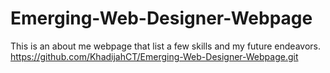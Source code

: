 # Emerging-Web-Designer-Webpage
This is an about me webpage that list a few skills and my future endeavors. 
https://github.com/KhadijahCT/Emerging-Web-Designer-Webpage.git
